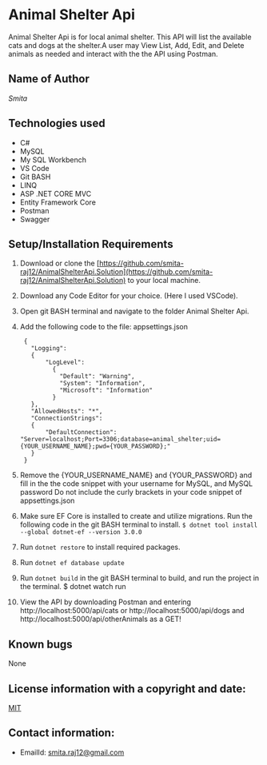 # Animal Shelter Api

Animal Shelter Api is for local animal shelter. This API will list the available cats and dogs at the shelter.A user may View List, Add, Edit, and Delete animals as needed and interact with the the API using Postman.

## Name of Author

  _Smita_

## Technologies used

  * C#
  * MySQL
  * My SQL Workbench
  * VS Code
  * Git BASH
  * LINQ
  * ASP .NET CORE MVC
  * Entity Framework Core
  * Postman
  * Swagger

  ## Setup/Installation Requirements

1. Download or clone the [https://github.com/smita-raj12/AnimalShelterApi.Solution](https://github.com/smita-raj12/AnimalShelterApi.Solution) to your local machine.

2. Download any Code Editor for your choice. (Here I used VSCode).

3. Open git BASH terminal and navigate to the  folder Animal Shelter Api. 

4. Add the following code to the file: appsettings.json

      
        {
          "Logging":
          {
              "LogLevel":
                {
                  "Default": "Warning",
                  "System": "Information",
                  "Microsoft": "Information"
                }
          },
          "AllowedHosts": "*",
          "ConnectionStrings":
          {
              "DefaultConnection": "Server=localhost;Port=3306;database=animal_shelter;uid={YOUR_USERNAME_NAME};pwd={YOUR_PASSWORD};"
          }
        }                                                      

5. Remove the {YOUR_USERNAME_NAME} and {YOUR_PASSWORD} and fill in the the code snippet with your username for MySQL, and MySQL password Do not include the curly brackets in your code snippet of appsettings.json

6. Make sure EF Core is installed to create and utilize migrations. Run the following code in the git BASH terminal to install. `$ dotnet tool install --global dotnet-ef --version 3.0.0`

7. Run `dotnet restore` to install required packages.

8. Run  `dotnet ef database update`

9. Run `dotnet build` in the git BASH terminal to build, and run the project in the terminal. $ dotnet watch run

10. View the API by downloading Postman and entering http://localhost:5000/api/cats or http://localhost:5000/api/dogs and http://localhost:5000/api/otherAnimals as a GET!

## Known bugs

None 

## License information with a copyright and date:

 [MIT](https://opensource.org/licenses/MIT)

## Contact information:
   
* EmailId: smita.raj12@gmail.com

